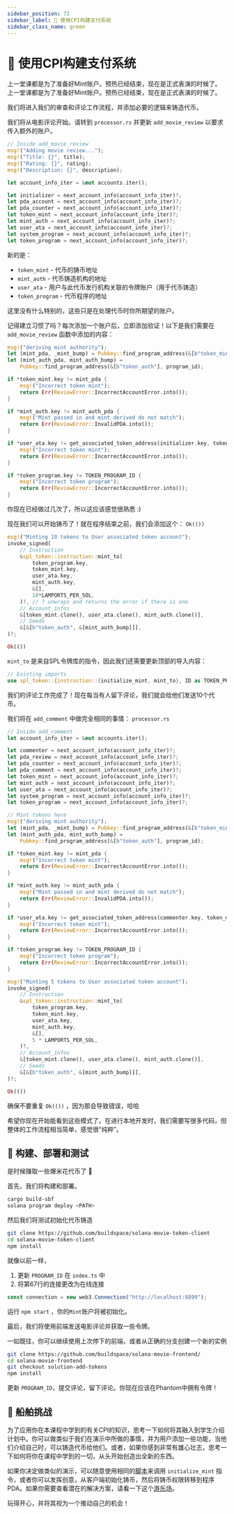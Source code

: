 ```yaml
---
sidebar_position: 72
sidebar_label: 💸 使用CPI构建支付系统
sidebar_class_name: green
---
```


# 💸 使用CPI构建支付系统

上一堂课都是为了准备好Mint账户。预热已经结束，现在是正式表演的时候了。上一堂课都是为了准备好Mint账户。预热已经结束，现在是正式表演的时候了。

我们将进入我们的审查和评论工作流程，并添加必要的逻辑来铸造代币。

我们将从电影评论开始。请转到 `processor.rs` 并更新 `add_movie_review` 以要求传入额外的账户。

```rust
// Inside add_movie_review
msg!("Adding movie review...");
msg!("Title: {}", title);
msg!("Rating: {}", rating);
msg!("Description: {}", description);

let account_info_iter = &mut accounts.iter();

let initializer = next_account_info(account_info_iter)?;
let pda_account = next_account_info(account_info_iter)?;
let pda_counter = next_account_info(account_info_iter)?;
let token_mint = next_account_info(account_info_iter)?;
let mint_auth = next_account_info(account_info_iter)?;
let user_ata = next_account_info(account_info_iter)?;
let system_program = next_account_info(account_info_iter)?;
let token_program = next_account_info(account_info_iter)?;
```

新的是：

- `token_mint` - 代币的铸币地址
- `mint_auth` - 代币铸造机构的地址
- `user_ata` - 用户与此代币发行机构关联的令牌账户（用于代币铸造）
- `token_program` - 代币程序的地址

这里没有什么特别的，这些只是在处理代币时你所期望的账户。

记得建立习惯了吗？每次添加一个账户后，立即添加验证！以下是我们需要在 `add_movie_review` 函数中添加的内容：

```rust
msg!("deriving mint authority");
let (mint_pda, _mint_bump) = Pubkey::find_program_address(&[b"token_mint"], program_id);
let (mint_auth_pda, mint_auth_bump) =
    Pubkey::find_program_address(&[b"token_auth"], program_id);

if *token_mint.key != mint_pda {
    msg!("Incorrect token mint");
    return Err(ReviewError::IncorrectAccountError.into());
}

if *mint_auth.key != mint_auth_pda {
    msg!("Mint passed in and mint derived do not match");
    return Err(ReviewError::InvalidPDA.into());
}

if *user_ata.key != get_associated_token_address(initializer.key, token_mint.key) {
    msg!("Incorrect token mint");
    return Err(ReviewError::IncorrectAccountError.into());
}

if *token_program.key != TOKEN_PROGRAM_ID {
    msg!("Incorrect token program");
    return Err(ReviewError::IncorrectAccountError.into());
}
```

你现在已经做过几次了，所以这应该感觉很熟悉 :)

现在我们可以开始铸币了！就在程序结束之前，我们会添加这个： `Ok(())`

```rust
msg!("Minting 10 tokens to User associated token account");
invoke_signed(
    // Instruction
    &spl_token::instruction::mint_to(
        token_program.key,
        token_mint.key,
        user_ata.key,
        mint_auth.key,
        &[],
        10*LAMPORTS_PER_SOL,
    )?, // ? unwraps and returns the error if there is one
    // Account_infos
    &[token_mint.clone(), user_ata.clone(), mint_auth.clone()],
    // Seeds
    &[&[b"token_auth", &[mint_auth_bump]]],
)?;

Ok(())
```

`mint_to` 是来自SPL令牌库的指令，因此我们还需要更新顶部的导入内容：

```rust
// Existing imports
use spl_token::{instruction::{initialize_mint, mint_to}, ID as TOKEN_PROGRAM_ID};
```

我们的评论工作完成了！现在每当有人留下评论，我们就会给他们发送10个代币。

我们将在 `add_comment` 中做完全相同的事情：  `processor.rs`

```rust
// Inside add_comment
let account_info_iter = &mut accounts.iter();

let commenter = next_account_info(account_info_iter)?;
let pda_review = next_account_info(account_info_iter)?;
let pda_counter = next_account_info(account_info_iter)?;
let pda_comment = next_account_info(account_info_iter)?;
let token_mint = next_account_info(account_info_iter)?;
let mint_auth = next_account_info(account_info_iter)?;
let user_ata = next_account_info(account_info_iter)?;
let system_program = next_account_info(account_info_iter)?;
let token_program = next_account_info(account_info_iter)?;

// Mint tokens here
msg!("deriving mint authority");
let (mint_pda, _mint_bump) = Pubkey::find_program_address(&[b"token_mint"], program_id);
let (mint_auth_pda, mint_auth_bump) =
    Pubkey::find_program_address(&[b"token_auth"], program_id);

if *token_mint.key != mint_pda {
    msg!("Incorrect token mint");
    return Err(ReviewError::IncorrectAccountError.into());
}

if *mint_auth.key != mint_auth_pda {
    msg!("Mint passed in and mint derived do not match");
    return Err(ReviewError::InvalidPDA.into());
}

if *user_ata.key != get_associated_token_address(commenter.key, token_mint.key) {
    msg!("Incorrect token mint");
    return Err(ReviewError::IncorrectAccountError.into());
}

if *token_program.key != TOKEN_PROGRAM_ID {
    msg!("Incorrect token program");
    return Err(ReviewError::IncorrectAccountError.into());
}

msg!("Minting 5 tokens to User associated token account");
invoke_signed(
    // Instruction
    &spl_token::instruction::mint_to(
        token_program.key,
        token_mint.key,
        user_ata.key,
        mint_auth.key,
        &[],
        5 * LAMPORTS_PER_SOL,
    )?,
    // Account_infos
    &[token_mint.clone(), user_ata.clone(), mint_auth.clone()],
    // Seeds
    &[&[b"token_auth", &[mint_auth_bump]]],
)?;

Ok(())
```

确保不要重复 `Ok(())` ，因为那会导致错误，哈哈

希望你现在开始能看到这些模式了。在进行本地开发时，我们需要写很多代码，但整体的工作流程相当简单，感觉很“纯粹”。

## 🚀 构建、部署和测试

是时候赚取一些爆米花代币了 🍿

首先，我们将构建和部署。

```bash
cargo build-sbf
solana program deploy <PATH>
```

然后我们将测试初始化代币铸造

```bash
git clone https://github.com/buildspace/solana-movie-token-client
cd solana-movie-token-client
npm install
```

就像以前一样，

1. 更新 `PROGRAM_ID` 在 `index.ts` 中
2. 将第67行的连接更改为在线连接

```ts
const connection = new web3.Connection("http://localhost:8899");
```

运行 `npm start` ，你的`Mint`账户将被初始化。

最后，我们将使用前端发送电影评论并获取一些令牌。

一如既往，你可以继续使用上次停下的前端，或者从正确的分支创建一个新的实例

```bash
git clone https://github.com/buildspace/solana-movie-frontend/
cd solana-movie-frontend
git checkout solution-add-tokens
npm install
```

更新 `PROGRAM_ID`，提交评论，留下评论。你现在应该在Phantom中拥有令牌！

## 🚢 船舶挑战

为了应用你在本课程中学到的有关CPI的知识，思考一下如何将其融入到学生介绍计划中。你可以做类似于我们在演示中所做的事情，并为用户添加一些功能，当他们介绍自己时，可以铸造代币给他们。或者，如果你感到非常有雄心壮志，思考一下如何将你在课程中学到的一切，从头开始创造出全新的东西。

如果你决定做类似的演示，可以随意使用相同的[脚本](https://github.com/buildspace/solana-movie-token-client?utm_source=buildspace.so&utm_medium=buildspace_project)来调用 `initialize_mint` 指令，或者你可以发挥创意，从客户端初始化铸币，然后将铸币权限转移到程序PDA。如果你需要查看潜在的解决方案，请看一下这个[游乐场](https://beta.solpg.io/631f631a77ea7f12846aee8d?utm_source=buildspace.so&utm_medium=buildspace_project)。

玩得开心，并将其视为一个推动自己的机会！
